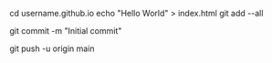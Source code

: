 cd username.github.io
echo "Hello World" > index.html
git add --all

git commit -m "Initial commit"

git push -u origin main
